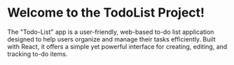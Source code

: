 # Welcome to the TodoList Project! 
The "Todo-List" app is a user-friendly, web-based to-do list application designed to help users organize and manage their tasks efficiently. Built with React, it offers a simple yet powerful interface for creating, editing, and tracking to-do items. 
